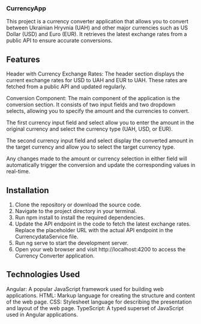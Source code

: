### CurrencyApp

This project is a currency converter application that allows you to convert between Ukrainian Hryvnia (UAH) and other major currencies such as US Dollar (USD) and Euro (EUR). It retrieves the latest exchange rates from a public API to ensure accurate conversions.

## Features

Header with Currency Exchange Rates: The header section displays the current exchange rates for USD to UAH and EUR to UAH. These rates are fetched from a public API and updated regularly.

Conversion Component: The main component of the application is the conversion section. It consists of two input fields and two dropdown selects, allowing you to specify the amount and the currencies to convert.

The first currency input field and select allow you to enter the amount in the original currency and select the currency type (UAH, USD, or EUR).

The second currency input field and select display the converted amount in the target currency and allow you to select the target currency type.

Any changes made to the amount or currency selection in either field will automatically trigger the conversion and update the corresponding values in real-time.

## Installation

1. Clone the repository or download the source code.
2. Navigate to the project directory in your terminal.
3. Run npm install to install the required dependencies.
4. Update the API endpoint in the code to fetch the latest exchange rates. Replace the placeholder URL with the actual API endpoint in the CurrencydataService file.
5. Run ng serve to start the development server.
6. Open your web browser and visit http://localhost:4200 to access the Currency Converter application.

## Technologies Used

Angular: A popular JavaScript framework used for building web applications.
HTML: Markup language for creating the structure and content of the web page.
CSS: Stylesheet language for describing the presentation and layout of the web page.
TypeScript: A typed superset of JavaScript used in Angular applications.